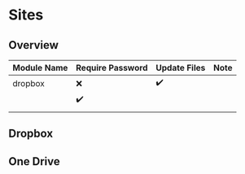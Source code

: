 # Sites

## Overview

| Module Name | Require Password | Update Files | Note   |
|-------------|------------------|--------------| -----  |
|       dropbox|     :x:  |   :heavy_check_mark:  |        |
|             |    :heavy_check_mark:  |              |        |
|             |      |       |        |

## Dropbox

## One Drive